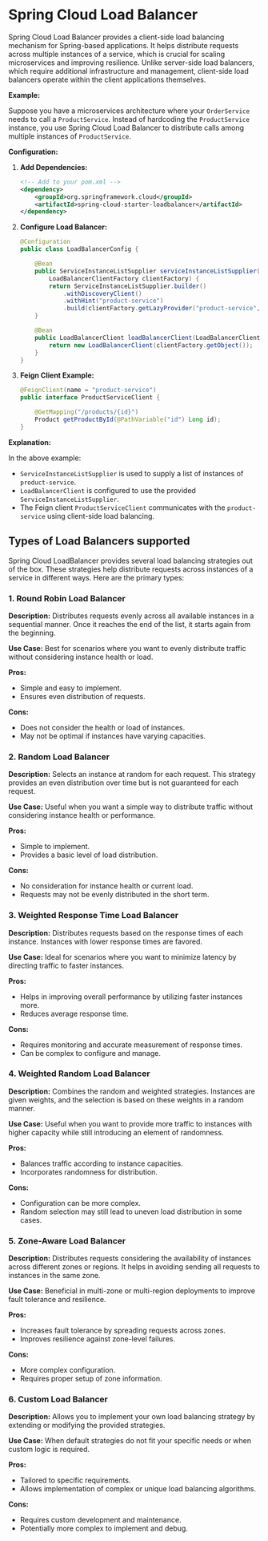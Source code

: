 # Spring Cloud Load Balancer

Spring Cloud Load Balancer provides a client-side load balancing mechanism for Spring-based applications. It helps distribute requests across multiple instances of a service, which is crucial for scaling microservices and improving resilience. Unlike server-side load balancers, which require additional infrastructure and management, client-side load balancers operate within the client applications themselves.

**Example:**

Suppose you have a microservices architecture where your `OrderService` needs to call a `ProductService`. Instead of hardcoding the `ProductService` instance, you use Spring Cloud Load Balancer to distribute calls among multiple instances of `ProductService`.

**Configuration:**

1. **Add Dependencies:**

   ```xml
   <!-- Add to your pom.xml -->
   <dependency>
       <groupId>org.springframework.cloud</groupId>
       <artifactId>spring-cloud-starter-loadbalancer</artifactId>
   </dependency>
   ```

2. **Configure Load Balancer:**

   ```java
   @Configuration
   public class LoadBalancerConfig {
   
       @Bean
       public ServiceInstanceListSupplier serviceInstanceListSupplier(
           LoadBalancerClientFactory clientFactory) {
           return ServiceInstanceListSupplier.builder()
               .withDiscoveryClient()
               .withHint("product-service")
               .build(clientFactory.getLazyProvider("product-service", ServiceInstanceListSupplier.class));
       }
   
       @Bean
       public LoadBalancerClient loadBalancerClient(LoadBalancerClientFactory clientFactory) {
           return new LoadBalancerClient(clientFactory.getObject());
       }
   }
   ```

3. **Feign Client Example:**

   ```java
   @FeignClient(name = "product-service")
   public interface ProductServiceClient {
   
       @GetMapping("/products/{id}")
       Product getProductById(@PathVariable("id") Long id);
   }
   ```

**Explanation:**

In the above example:
- `ServiceInstanceListSupplier` is used to supply a list of instances of `product-service`.
- `LoadBalancerClient` is configured to use the provided `ServiceInstanceListSupplier`.
- The Feign client `ProductServiceClient` communicates with the `product-service` using client-side load balancing.

## Types of Load Balancers supported

Spring Cloud LoadBalancer provides several load balancing strategies out of the box. These strategies help distribute requests across instances of a service in different ways. Here are the primary types:

### 1. **Round Robin Load Balancer**

**Description:**
Distributes requests evenly across all available instances in a sequential manner. Once it reaches the end of the list, it starts again from the beginning.

**Use Case:**
Best for scenarios where you want to evenly distribute traffic without considering instance health or load.

**Pros:**
- Simple and easy to implement.
- Ensures even distribution of requests.

**Cons:**
- Does not consider the health or load of instances.
- May not be optimal if instances have varying capacities.

### 2. **Random Load Balancer**

**Description:**
Selects an instance at random for each request. This strategy provides an even distribution over time but is not guaranteed for each request.

**Use Case:**
Useful when you want a simple way to distribute traffic without considering instance health or performance.

**Pros:**
- Simple to implement.
- Provides a basic level of load distribution.

**Cons:**
- No consideration for instance health or current load.
- Requests may not be evenly distributed in the short term.

### 3. **Weighted Response Time Load Balancer**

**Description:**
Distributes requests based on the response times of each instance. Instances with lower response times are favored.

**Use Case:**
Ideal for scenarios where you want to minimize latency by directing traffic to faster instances.

**Pros:**
- Helps in improving overall performance by utilizing faster instances more.
- Reduces average response time.

**Cons:**
- Requires monitoring and accurate measurement of response times.
- Can be complex to configure and manage.

### 4. **Weighted Random Load Balancer**

**Description:**
Combines the random and weighted strategies. Instances are given weights, and the selection is based on these weights in a random manner.

**Use Case:**
Useful when you want to provide more traffic to instances with higher capacity while still introducing an element of randomness.

**Pros:**
- Balances traffic according to instance capacities.
- Incorporates randomness for distribution.

**Cons:**
- Configuration can be more complex.
- Random selection may still lead to uneven load distribution in some cases.

### 5. **Zone-Aware Load Balancer**

**Description:**
Distributes requests considering the availability of instances across different zones or regions. It helps in avoiding sending all requests to instances in the same zone.

**Use Case:**
Beneficial in multi-zone or multi-region deployments to improve fault tolerance and resilience.

**Pros:**
- Increases fault tolerance by spreading requests across zones.
- Improves resilience against zone-level failures.

**Cons:**
- More complex configuration.
- Requires proper setup of zone information.

### 6. **Custom Load Balancer**

**Description:**
Allows you to implement your own load balancing strategy by extending or modifying the provided strategies.

**Use Case:**
When default strategies do not fit your specific needs or when custom logic is required.

**Pros:**
- Tailored to specific requirements.
- Allows implementation of complex or unique load balancing algorithms.

**Cons:**
- Requires custom development and maintenance.
- Potentially more complex to implement and debug.